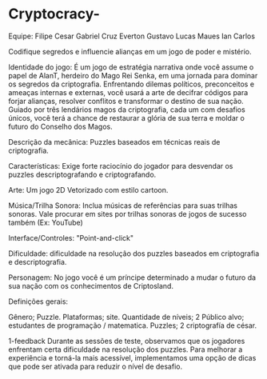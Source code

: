 # Cryptocracy-

Equipe:
Filipe Cesar
Gabriel Cruz 
Everton Gustavo
Lucas Maues
Ian Carlos

Codifique segredos e influencie alianças em um jogo de poder e mistério. 

Identidade do jogo:
É um jogo de estratégia narrativa onde você assume o papel de AlanT, herdeiro do Mago Rei Senka, em uma jornada para dominar os segredos da criptografia. Enfrentando dilemas políticos, preconceitos e ameaças internas e externas, você usará a arte de decifrar códigos para forjar alianças, resolver conflitos e transformar o destino de sua nação. Guiado por três lendários magos da criptografia, cada um com desafios únicos, você terá a chance de restaurar a glória de sua terra e moldar o futuro do Conselho dos Magos. 

Descrição da mecânica: 
Puzzles baseados em técnicas reais de criptografia.

Características:
Exige forte raciocínio do jogador para desvendar os puzzles descriptografando e criptografando.

Arte:
Um jogo 2D Vetorizado com estilo cartoon.

Música/Trilha Sonora:
Inclua músicas de referências para suas trilhas sonoras. Vale procurar em sites por trilhas sonoras de jogos de sucesso também (Ex: YouTube) 

Interface/Controles:
"Point-and-click"

Dificuldade:
dificuldade na resolução dos puzzles baseados em criptografia e descriptografia.

Personagem:
No jogo você é um príncipe determinado a mudar o futuro da sua nação com os conhecimentos de Criptosland. 

Definições gerais:

Gênero; Puzzle.
Plataformas; site.
Quantidade de níveis; 2
Público alvo; estudantes de programação / matematica.
Puzzles; 2 criptografía de césar.

1-feedback
Durante as sessões de teste, observamos que os jogadores enfrentam certa dificuldade na resolução dos puzzles. Para melhorar a experiência e torná-la mais acessível, implementamos uma opção de dicas que pode ser ativada para reduzir o nível de desafio.
